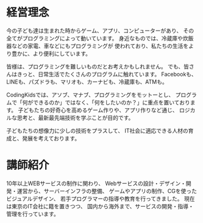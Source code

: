 # 経営理念

今の子ども達は生まれた時からゲーム、アプリ、コンピューターがあり、
その全てがプログラミングによって動いています。
身近なものでは、冷蔵庫や炊飯器などの家電、車などにもプログラミングが
使われており、私たちの生活をより豊かに、より便利にしています。

皆様は、プログラミングを難しいものだとお考えかもしれません。
でも、皆さんはきっと、日常生活でたくさんのプログラムに触れています。
Facebookも、LINEも、パズドラも、マリオも、カーナビも、冷蔵庫も、ATMも。

CodingKidsでは、アソブ、マナブ、プログラミングをモットーとし、
プログラムで「何ができるのか」ではなく、「何をしたいのか？」に重点を置いております。
子どもたちの好奇心を高めるゲーム作りや、アプリ作りなど通じ、
ロジカルな思考と、最新最先端技術を学ぶことが目的です。

子どもたちの想像力に少しの技術をプラスして、
IT社会に適応できる人材の育成と、発展を考えております。

# 講師紹介

10年以上WEBサービスの制作に関わり、
Webサービスの設計・デザイン・開発・運営から、サーバーインフラの整備、
ゲームやアプリの制作、CGを使ったビジュアルデザイン、
若手プログラマーの指導や教育を行ってきました。
現在は東京のIT会社に籍を置きつつ、
国内から海外まで、サービスの開発・指導・管理を行っています。

